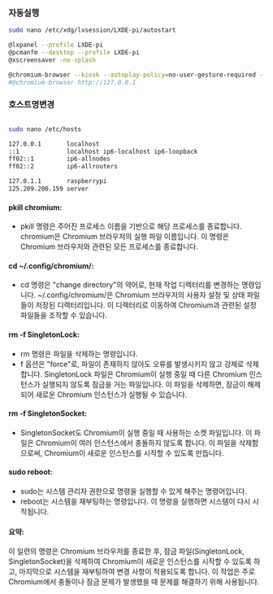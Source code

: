 ### 자동실행

```bash
sudo nano /etc/xdg/lxsession/LXDE-pi/autostart

@lxpanel --profile LXDE-pi
@pcmanfm --desktop --profile LXDE-pi
@xscreensaver -no-splash

@chromium-browser --kiosk --autoplay-policy=no-user-gesture-required --check-for-update-interval=31536000 http://127.0.0.1
#@chromium-browser http://127.0.0.1

```

### 호스트명변경
```bash

sudo nano /etc/hosts

127.0.0.1       localhost
::1             localhost ip6-localhost ip6-loopback
ff02::1         ip6-allnodes
ff02::2         ip6-allrouters

127.0.1.1       raspberrypi
125.209.200.159 server

```

#### pkill chromium:

- pkill 명령은 주어진 프로세스 이름을 기반으로 해당 프로세스를 종료합니다.
chromium은 Chromium 브라우저의 실행 파일 이름입니다. 이 명령은 Chromium 브라우저와 관련된 모든 프로세스를 종료합니다.

#### cd ~/.config/chromium/:

- cd 명령은 "change directory"의 약어로, 현재 작업 디렉터리를 변경하는 명령입니다.
~/.config/chromium/은 Chromium 브라우저의 사용자 설정 및 상태 파일들이 저장된 디렉터리입니다. 이 디렉터리로 이동하여 Chromium과 관련된 설정 파일들을 조작할 수 있습니다.

#### rm -f SingletonLock:

- rm 명령은 파일을 삭제하는 명령입니다.
- f 옵션은 "force"로, 파일이 존재하지 않아도 오류를 발생시키지 않고 강제로 삭제합니다.
SingletonLock 파일은 Chromium이 실행 중일 때 다른 Chromium 인스턴스가 실행되지 않도록 잠금을 거는 파일입니다. 이 파일을 삭제하면, 잠금이 해제되어 새로운 Chromium 인스턴스가 실행될 수 있습니다.

#### rm -f SingletonSocket:

- SingletonSocket도 Chromium이 실행 중일 때 사용하는 소켓 파일입니다. 이 파일은 Chromium이 여러 인스턴스에서 충돌하지 않도록 합니다.
이 파일을 삭제함으로써, Chromium이 새로운 인스턴스를 시작할 수 있도록 만듭니다.

#### sudo reboot:

- sudo는 시스템 관리자 권한으로 명령을 실행할 수 있게 해주는 명령어입니다.
- reboot는 시스템을 재부팅하는 명령입니다. 이 명령을 실행하면 시스템이 다시 시작됩니다.

#### 요약:

이 일련의 명령은 Chromium 브라우저를 종료한 후, 잠금 파일(SingletonLock, SingletonSocket)을 삭제하여 Chromium이 새로운 인스턴스를 시작할 수 있도록 하고, 마지막으로 시스템을 재부팅하여 변경 사항이 적용되도록 합니다. 이 작업은 주로 Chromium에서 충돌이나 잠금 문제가 발생했을 때 문제를 해결하기 위해 사용됩니다.




